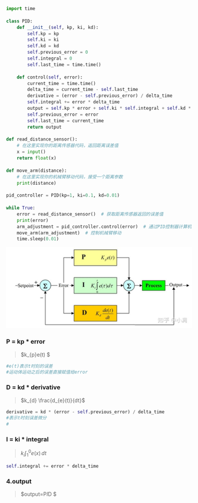 ```python
import time

class PID:
    def __init__(self, kp, ki, kd):
        self.kp = kp
        self.ki = ki
        self.kd = kd
        self.previous_error = 0
        self.integral = 0
        self.last_time = time.time()

    def control(self, error):
        current_time = time.time()
        delta_time = current_time - self.last_time
        derivative = (error - self.previous_error) / delta_time
        self.integral += error * delta_time
        output = self.kp * error + self.ki * self.integral + self.kd * derivative
        self.previous_error = error
        self.last_time = current_time
        return output

def read_distance_sensor():
    # 在这里实现你的距离传感器代码，返回距离误差值
    x = input()
    return float(x)

def move_arm(distance):
    # 在这里实现你的机械臂移动代码，接受一个距离参数
    print(distance)

pid_controller = PID(kp=1, ki=0.1, kd=0.01)

while True:
    error = read_distance_sensor()  # 获取距离传感器返回的误差值
    print(error)
    arm_adjustment = pid_controller.control(error)  # 通过PID控制器计算机械臂的调整量
    move_arm(arm_adjustment)  # 控制机械臂移动
    time.sleep(0.01)  

```

![图片描述](pid.jpg)

### P = kp * error
>$k_{p}e(t) $
```python
#e(t)表示t时刻的误差
#运动体运动之后的误差直接赋值给error
```


### D = kd * derivative
<!-- >$k_{d} \cdot\ \frac{d_{e}(t)}{dt}$  -->

>$k_{d}  \frac{d_{e}(t)}{dt}$

```python
derivative = kd * (error - self.previous_error) / delta_time
#表示t时刻误差微分
#
```

### I = ki * integral 

>$k_{i} \int_1^0 e(x) \, dt$
```python
self.integral += error * delta_time
```


### 4.output
>$output=P*I*D $